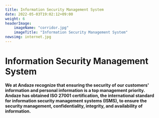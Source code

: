 ```yaml
---
title: Information Security Management System
date: 2022-05-03T19:02:12+09:00
weight: 6
headerImage:
    imageName: "corridor.jpg"
    imageTitle: "Information Security Management System"
newsimg: internet.jpg
---
```

# Information Security Management System

**We at Andaze recognize that ensuring the security of our customers' information and personal information is a top management priority. Andaze has obtained ISO 27001 certification, the international standard for information security management systems (ISMS), to ensure the security management, confidentiality, integrity, and availability of information.**

<!-- ## ＜Scope of Application＞

## ＜Certification Standard＞

## ＜Services Covered by Certification＞ -->